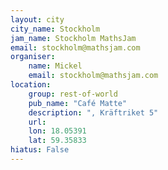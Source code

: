 ```yaml
---
layout: city                                           
city_name: Stockholm                                                               
jam_name: Stockholm MathsJam
email: stockholm@mathsjam.com
organiser:
    name: Mickel
    email: stockholm@mathsjam.com
location:
    group: rest-of-world
    pub_name: "Café Matte"
    description: ", Kräftriket 5"
    url: 
    lon: 18.05391
    lat: 59.35833
hiatus: False
---
```

